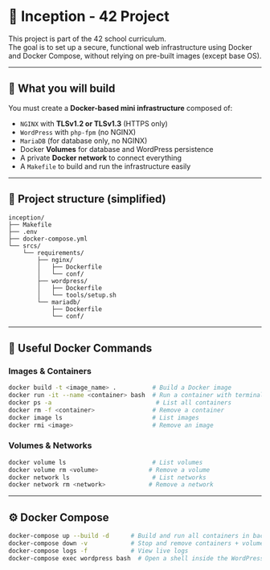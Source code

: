 # 🐳 Inception - 42 Project

This project is part of the 42 school curriculum.  
The goal is to set up a secure, functional web infrastructure using Docker and Docker Compose, without relying on pre-built images (except base OS).

---

## 🔧 What you will build

You must create a **Docker-based mini infrastructure** composed of:

- `NGINX` with **TLSv1.2 or TLSv1.3** (HTTPS only)
- `WordPress` with `php-fpm` (no NGINX)
- `MariaDB` (for database only, no NGINX)
- Docker **Volumes** for database and WordPress persistence
- A private **Docker network** to connect everything
- A `Makefile` to build and run the infrastructure easily

---

## 📁 Project structure (simplified)

```
inception/
├── Makefile
├── .env
├── docker-compose.yml
└── srcs/
    └── requirements/
        ├── nginx/
        │   ├── Dockerfile
        │   └── conf/
        ├── wordpress/
        │   ├── Dockerfile
        │   └── tools/setup.sh
        └── mariadb/
            ├── Dockerfile
            └── conf/
```

---

## 🚀 Useful Docker Commands

### Images & Containers

```bash
docker build -t <image_name> .          # Build a Docker image
docker run -it --name <container> bash  # Run a container with terminal
docker ps -a                             # List all containers
docker rm -f <container>                # Remove a container
docker image ls                         # List images
docker rmi <image>                      # Remove an image
```

### Volumes & Networks

```bash
docker volume ls                        # List volumes
docker volume rm <volume>              # Remove a volume
docker network ls                       # List networks
docker network rm <network>            # Remove a network
```

---

## ⚙️ Docker Compose

```bash
docker-compose up --build -d      # Build and run all containers in background
docker-compose down -v            # Stop and remove containers + volumes
docker-compose logs -f            # View live logs
docker-compose exec wordpress bash  # Open a shell inside the WordPress container
```
